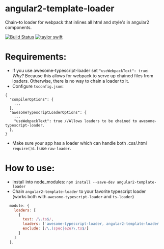 # angular2-template-loader
Chain-to loader for webpack that inlines all html and style's in angular2 components. 

[![Build Status](https://travis-ci.org/TheLarkInn/angular2-template-loader.svg?branch=master)](https://travis-ci.org/TheLarkInn/angular2-template-loader)
[![taylor swift](https://img.shields.io/badge/secured%20by-taylor%20swift-brightgreen.svg)](https://twitter.com/SwiftOnSecurity)


# Requirements: 
* If you use awesome-typescript-loader set `"useWebpackText": true`: _Why?_ Because this allows for webpack to serve up chained files from loaders. Otherwise, there is no way to chain a loader to it. 
* Configure `tsconfig.json`:
```
{
  "compilerOptions": {
    ...
  },
  "awesomeTypescriptLoaderOptions": {
    ...
    "useWebpackText": true //Allows loaders to be chained to awesome-typescript-loader.
  },
}
```
* Make sure your app has a loader which can handle both .css/.html `require()`s. I use `raw-loader`. 

# How to use: 
* Install into node_modules: `npm install --save-dev angular2-template-loader`
* Chain `angular2-template-loader` to your favorite typescript loader (works both with `awesome-typescript-loader` and `ts-loader`)

```javascript
  module: {
    loaders: [
      {
        test: /\.ts$/,
        loaders: ['awesome-typescript-loader, angular2-template-loader'],
        exclude: [/\.(spec|e2e)\.ts$/]
      }
    ]
  },
```
